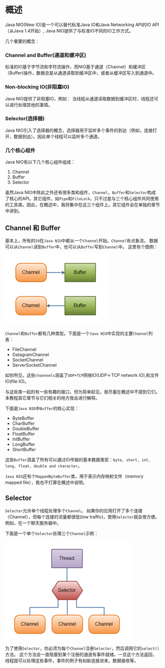 # 概述
Java NIO(New IO)是一个可以替代标准Java IO和Java Networking API的IO API（从Java 1.4开始）, Java NIO提供了与标准IO不同的IO工作方式。

几个重要的概念：

### Channel and Buffer(通道和缓冲区)
标准的IO基于字节流和字符流操作，而NIO基于通道（Channel）和缓冲区（Buffer)操作，数据总是从通道读取到缓冲区中，或者从缓冲区写入到通道中。

### Non-blocking IO(非阻塞IO)
Java NIO提供了非阻塞IO，例如： 当线程从通道读取数据到缓冲区时，线程还可以进行处理其他的事情。

### Selector(选择器)
Java NIO引入了选择器的概念，选择器用于监听多个事件的到达（例如，连接打开，数据到达）。因此单个线程可以监听多个通道。


### 几个核心组件
Java NIO有以下几个核心组件组成：
1. Channel
2. Buffer
3. Selector

虽然Java NIO中除此之外还有很多类和组件，`Channel`，`Buffer`和`Selector`构成了核心的API。其它组件，如`Pipe`和`FileLock`，只不过是与三个核心组件共同使用的工具类。因此，在概述中，我将集中在这三个组件上。其它组件会在单独的章节中讲到。 

## Channel 和 Buffer
基本上，所有的`IO`在`Java NIO`中都从一个`Channel`开始。`Channel`有点象流。 数据可以从`Channel`读到`Buffer`中，也可以从`Buffer`写到`Channel`中。 这里有个图例：

![overview-channels-buffers](./images/overview-channels-buffers.png)

`Channel`和`Buffer`都有几种类型。下面是一个`Java NIO`中实现的主要`Channel`列表：
- FileChannel
- DatagramChannel
- SocketChannel
- ServerSocketChannel

如你所见，这些`channnels`涵盖了`UDP+TCP`网络IO(UDP＋TCP network IO),和文件IO(file IO)。

与这些类一起的有一些有趣的接口，但为简单起见，我尽量在概述中不提到它们。本教程其它章节与它们相关的地方我会进行解释。 

下面是`Java NIO`中`Buffer`的核心实现：
- ByteBuffer
- CharBuffer
- DoubleBuffer
- FloatBuffer
- IntBuffer
- LongBuffer
- ShortBuffer

这些`Buffer`涵盖了所有可以通过IO传输的基本数据类型：`byte, short, int, long, float, double and character`。

`Java NIO`还有个`MappedByteBuffer`类，用于表示内存映射文件（memory mapped file），我也不打算在概述中说明。 

## Selector
`Selector`允许单个线程处理多个`Channel`。 如果你的应用打开了多个连接（Channel），但每个连接的流量都很低(low traffic)，使用`Selector`就会很方便。 例如，在一个聊天服务器中。 

下面是一个单个`Selector`处理三个`Channel`示例：

![overview-selectors](./images/overview-selectors.png)

为了使用`Selector`，你必须为每个`Channel`注册`Selector`，然后调用它的`select()`方法。 这个方法会一直阻塞到某个注册的通道有事件就绪。一旦这个方法返回，线程就可以处理这些事件，事件的例子有如新连接进来，数据接收等。



